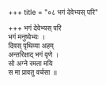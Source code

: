 +++
title = "०८ भगं देवेभ्यस् परि"

+++
भगं देवेभ्यस् परि  
भगं मनुष्येभ्यः ।  
दिवस् पृथिव्या अहम्  
अन्तरिक्षाद् भगं वृणे ।  
सो अग्ने रमता मयि  
स मा प्रावतु वर्चसा ॥